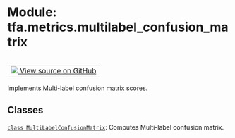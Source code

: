 <div itemscope itemtype="http://developers.google.com/ReferenceObject">
<meta itemprop="name" content="tfa.metrics.multilabel_confusion_matrix" />
<meta itemprop="path" content="Stable" />
</div>

# Module: tfa.metrics.multilabel_confusion_matrix


<table class="tfo-notebook-buttons tfo-api" align="left">

<td>
  <a target="_blank" href="https://github.com/tensorflow/addons/tree/r0.6/tensorflow_addons/metrics/multilabel_confusion_matrix.py">
    <img src="https://www.tensorflow.org/images/GitHub-Mark-32px.png" />
    View source on GitHub
  </a>
</td></table>



Implements Multi-label confusion matrix scores.

<!-- Placeholder for "Used in" -->


## Classes

[`class MultiLabelConfusionMatrix`](../../tfa/metrics/MultiLabelConfusionMatrix.md): Computes Multi-label confusion matrix.


